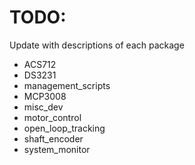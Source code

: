 # TODO:
Update with descriptions of each package

* ACS712
* DS3231
* management_scripts
* MCP3008
* misc_dev
* motor_control
* open_loop_tracking
* shaft_encoder
* system_monitor
